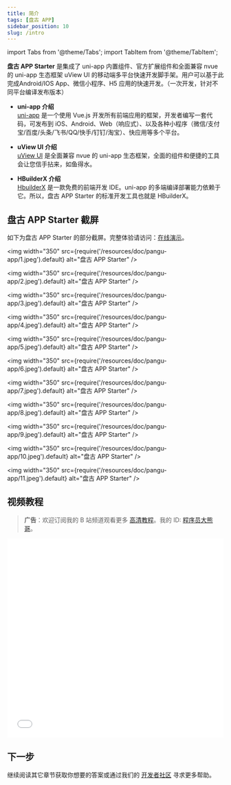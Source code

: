 ```yaml
---
title: 简介
tags: [盘古 APP]
sidebar_position: 10
slug: /intro
---
```


<head>
  <title>盘古 APP Starter | 移动端多平台快速开发脚手架 | uViewUI | uni-app | 盘古开发框架</title>
</head>

import Tabs from '@theme/Tabs';
import TabItem from '@theme/TabItem';

**盘古 APP Starter** 是集成了 uni-app 内置组件、官方扩展组件和全面兼容 nvue 的 uni-app 生态框架 uView UI 的移动端多平台快速开发脚手架。用户可以基于此完成Android/IOS App、微信小程序、H5 应用的快速开发。（一次开发，针对不同平台编译发布版本）

- **uni-app 介绍**  
[uni-app](https://uniapp.dcloud.net.cn) 是一个使用 Vue.js 开发所有前端应用的框架，开发者编写一套代码，可发布到 iOS、Android、Web（响应式）、以及各种小程序（微信/支付宝/百度/头条/飞书/QQ/快手/钉钉/淘宝）、快应用等多个平台。

- **uView UI 介绍**  
[uView UI](https://www.uviewui.com/components/intro.html) 是全面兼容 nvue 的 uni-app 生态框架，全面的组件和便捷的工具会让您信手拈来，如鱼得水。

- **HBuilderX 介绍**  
[HbuilderX](https://hx.dcloud.net.cn) 是一款免费的前端开发 IDE。uni-app 的多端编译部署能力依赖于它。所以，盘古 APP Starter 的标准开发工具也就是 HBuilderX。

## 盘古 APP Starter 截屏
如下为盘古 APP Starter 的部分截屏。完整体验请访问：[在线演示](/online-demo-app)。

<Tabs>
<TabItem value="1" label="1">

<img width="350" src={require('/resources/doc/pangu-app/1.jpeg').default} alt="盘古 APP Starter" />
</TabItem>
<TabItem value="2" label="2">

<img width="350" src={require('/resources/doc/pangu-app/2.jpeg').default} alt="盘古 APP Starter" />
</TabItem>
<TabItem value="3" label="3">

<img width="350" src={require('/resources/doc/pangu-app/3.jpeg').default} alt="盘古 APP Starter" />
</TabItem>
<TabItem value="4" label="4">

<img width="350" src={require('/resources/doc/pangu-app/4.jpeg').default} alt="盘古 APP Starter" />
</TabItem>
<TabItem value="5" label="5">

<img width="350" src={require('/resources/doc/pangu-app/5.jpeg').default} alt="盘古 APP Starter" />
</TabItem>
<TabItem value="6" label="6">

<img width="350" src={require('/resources/doc/pangu-app/6.jpeg').default} alt="盘古 APP Starter" />
</TabItem>
<TabItem value="7" label="7">

<img width="350" src={require('/resources/doc/pangu-app/7.jpeg').default} alt="盘古 APP Starter" />
</TabItem>
<TabItem value="8" label="8">

<img width="350" src={require('/resources/doc/pangu-app/8.jpeg').default} alt="盘古 APP Starter" />
</TabItem>
<TabItem value="9" label="9">

<img width="350" src={require('/resources/doc/pangu-app/9.jpeg').default} alt="盘古 APP Starter" />
</TabItem>
<TabItem value="10" label="10">

<img width="350" src={require('/resources/doc/pangu-app/10.jpeg').default} alt="盘古 APP Starter" />
</TabItem>
<TabItem value="11" label="11">

<img width="350" src={require('/resources/doc/pangu-app/11.jpeg').default} alt="盘古 APP Starter" />
</TabItem>

</Tabs>

## 视频教程

> **广告**：欢迎订阅我的 B 站频道观看更多 [高清教程](https://space.bilibili.com/1517598861/channel/collectiondetail?sid=2112816)。我的 ID: [程序员大熊哥](https://space.bilibili.com/1517598861)。

<iframe src="//www.bilibili.com/blackboard/html5mobileplayer.html?aid=1050235218&bvid=BV1RH4y1a7nN&cid=1429016598&p=1&highQuality" scrolling="no" border="0" frameborder="yes" framespacing="0" allowfullscreen="true" width="100%" height="463"> </iframe>

## 下一步
继续阅读其它章节获取你想要的答案或通过我们的 [开发者社区](/community) 寻求更多帮助。

